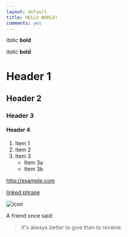```yaml
---
layout: default
title: HELLO WORLD!
comments: yes
---
```


*italic*   **bold**

_italic_   __bold__

Header 1
=========================

Header 2
-------------------------

### Header 3

#### Header 4
1. Item 1
2. Item 2
3. Item 3
   * Item 3a
   * Item 3b

http://example.com

[linked phrase](http://example.com)

![icon]({{site.url}}/figure/fish.jpg)

A friend once said:

> It's always better to give 
> than to receive.

